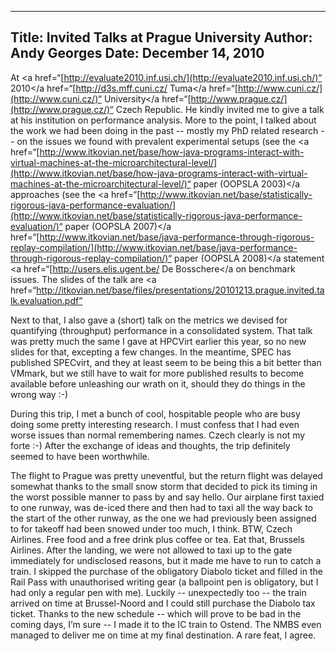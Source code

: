 -----
Title:  Invited Talks at Prague University
Author: Andy Georges
Date: December 14, 2010
----







At <a
href=“[http://evaluate2010.inf.usi.ch/](http://evaluate2010.inf.usi.ch/)“
2010</a
href=“[http://d3s.mff.cuni.cz/
Tuma</a
href=“[http://www.cuni.cz/](http://www.cuni.cz/)“
University</a
href=“[http://www.prague.cz/](http://www.prague.cz/)“
Czech Republic. He kindly invited me to give a talk at his institution
on performance analysis. More to the point, I talked about the work we
had been doing in the past -- mostly my PhD related research -- on the
issues we found with prevalent experimental setups (see the <a
href=“[http://www.itkovian.net/base/how-java-programs-interact-with-virtual-machines-at-the-microarchitectural-level/](http://www.itkovian.net/base/how-java-programs-interact-with-virtual-machines-at-the-microarchitectural-level/)“
paper (OOPSLA 2003)</a
approaches (see the <a
href=“[http://www.itkovian.net/base/statistically-rigorous-java-performance-evaluation/](http://www.itkovian.net/base/statistically-rigorous-java-performance-evaluation/)“
paper (OOPSLA 2007)</a
href=“[http://www.itkovian.net/base/java-performance-through-rigorous-replay-compilation/](http://www.itkovian.net/base/java-performance-through-rigorous-replay-compilation/)“
paper (OOPSLA 2008)</a
statement <a
href=“[http://users.elis.ugent.be/
De Bosschere</a
on benchmark issues. The slides of the talk are <a
href=“http://itkovian.net/base/files/presentations/20101213.prague.invited.talk.evaluation.pdf”


Next to that, I also gave a (short) talk on the metrics we devised for
quantifying (throughput) performance in a consolidated system. That talk
was pretty much the same I gave at HPCVirt earlier this year, so no new
slides for that, excepting a few changes. In the meantime, SPEC has
published SPECvirt, and they at least seem to be being this a bit better
than VMmark, but we still have to wait for more published results to
become available before unleashing our wrath on it, should they do
things in the wrong way :-)


During this trip, I met a bunch of cool, hospitable people who are busy
doing some pretty interesting research. I must confess that I had even
worse issues than normal remembering names. Czech clearly is not my
forte :-) After the exchange of ideas and thoughts, the trip definitely
seemed to have been worthwhile.


The flight to Prague was pretty uneventful, but the return flight was
delayed somewhat thanks to the small snow storm that decided to pick its
timing in the worst possible manner to pass by and say hello. Our
airplane first taxied to one runway, was de-iced there and then had to
taxi all the way back to the start of the other runway, as the one we
had previously been assigned to for takeoff had been snowed under too
much, I think. BTW, Czech Airlines. Free food and a free drink plus
coffee or tea. Eat that, Brussels Airlines. After the landing, we were
not allowed to taxi up to the gate immediately for undisclosed reasons,
but it made me have to run to catch a train. I skipped the purchase of
the obligatory Diabolo ticket and filled in the Rail Pass with
unauthorised writing gear (a ballpoint pen is obligatory, but I had only
a regular pen with me). Luckily -- unexpectedly too -- the train arrived
on time at Brussel-Noord and I could still purchase the Diabolo tax
ticket. Thanks to the new schedule -- which will prove to be bad in the
coming days, I’m sure -- I made it to the IC train to Ostend. The NMBS
even managed to deliver me on time at my final destination. A rare feat,
I agree.
